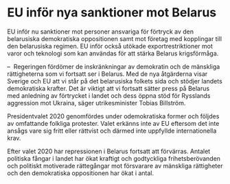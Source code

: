 # EU inför nya sanktioner mot Belarus

EU inför nu sanktioner mot personer ansvariga för förtryck av den belarusiska demokratiska oppositionen samt mot företag med kopplingar till den belarusiska regimen. EU inför också utökade exportrestriktioner mot varor och teknologi som kan användas för att stärka Belarus krigsförmåga.

–  Regeringen fördömer de inskränkningar av demokratin och de mänskliga rättigheterna som vi fortsatt ser i Belarus. Med de nya åtgärderna visar Sverige och EU att vi står på det belarusiska folkets sida och stödjer landets demokratiska krafter. Det är viktigt att vi fortsatt sätter press på Belarus med anledning av förtrycket i landet och dess öppna stöd för Rysslands aggression mot Ukraina, säger utrikesminister Tobias Billström.

Presidentvalet 2020 genomfördes under odemokratiska former och följdes av omfattande folkliga protester. Valet erkänns inte av EU eftersom det inte ansågs vare sig fritt eller rättvist och därmed inte uppfyllde internationella krav.

Efter valet 2020 har repressionen i Belarus fortsatt att förvärras. Antalet politiska fångar i landet har ökat kraftigt och godtyckliga frihetsberövanden och politiskt motiverade rättegångar mot försvarare av mänskliga rättigheter och den demokratiska oppositionen har ökat i antal.
